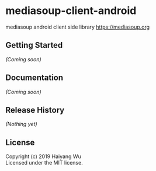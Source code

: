 # mediasoup-client-android

mediasoup android client side library https://mediasoup.org

## Getting Started
_(Coming soon)_

## Documentation
_(Coming soon)_

## Release History
_(Nothing yet)_

## License
Copyright (c) 2019 Haiyang Wu  
Licensed under the MIT license.
